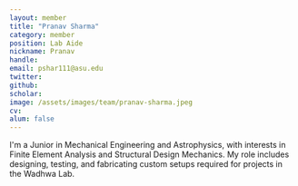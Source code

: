 ```yaml
---
layout: member
title: "Pranav Sharma"
category: member
position: Lab Aide
nickname: Pranav
handle: 
email: pshar111@asu.edu
twitter: 
github: 
scholar: 
image: /assets/images/team/pranav-sharma.jpeg
cv: 
alum: false
---
```

I'm a Junior in Mechanical Engineering and Astrophysics, with interests in Finite Element Analysis and Structural Design Mechanics. My role includes designing, testing, and fabricating custom setups required for projects in the Wadhwa Lab.
